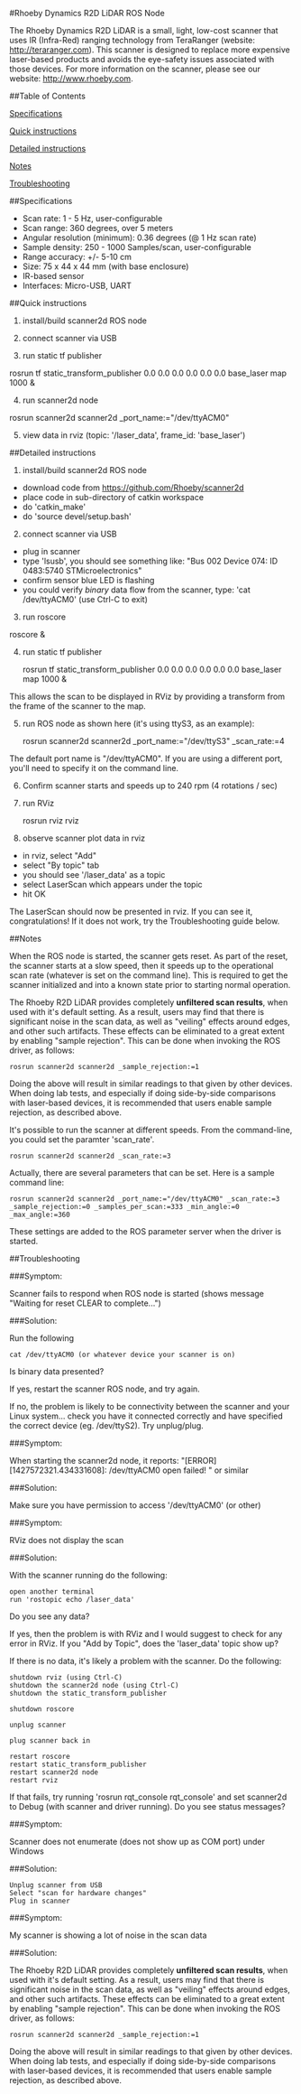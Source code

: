 #Rhoeby Dynamics R2D LiDAR ROS Node

The Rhoeby Dynamics R2D LiDAR is a small, light, low-cost scanner that uses IR (Infra-Red) ranging technology from TeraRanger (website: http://teraranger.com). This scanner is designed to replace more expensive laser-based products and avoids the eye-safety issues associated with those devices. For more information on the scanner, please see our website: http://www.rhoeby.com.

##Table of Contents

[Specifications](https://github.com/Rhoeby/scanner2d#specifications)

[Quick instructions](https://github.com/Rhoeby/scanner2d#quick-instructions)

[Detailed instructions](https://github.com/Rhoeby/scanner2d#detailed-instructions)

[Notes](https://github.com/Rhoeby/scanner2d#notes)

[Troubleshooting](https://github.com/Rhoeby/scanner2d#troubleshooting)

##Specifications

  - Scan rate: 1 - 5 Hz, user-configurable
  - Scan range: 360 degrees, over 5 meters
  - Angular resolution (minimum): 0.36 degrees (@ 1 Hz scan rate)
  - Sample density: 250 - 1000 Samples/scan, user-configurable
  - Range accuracy: +/- 5-10 cm
  - Size: 75 x 44 x 44 mm (with base enclosure)
  - IR-based sensor
  - Interfaces: Micro-USB, UART

##Quick instructions

1. install/build scanner2d ROS node

2. connect scanner via USB

3. run static tf publisher

  rosrun tf static_transform_publisher 0.0 0.0 0.0 0.0 0.0 0.0 base_laser map 1000 &

4. run scanner2d node

  rosrun scanner2d scanner2d _port_name:="/dev/ttyACM0"

5. view data in rviz (topic: '/laser_data', frame_id: 'base_laser')


##Detailed instructions

1. install/build scanner2d ROS node

  - download code from https://github.com/Rhoeby/scanner2d
  - place code in sub-directory of catkin workspace
  - do 'catkin_make'
  - do 'source devel/setup.bash'

2. connect scanner via USB

  - plug in scanner
  - type 'lsusb', you should see something like: "Bus 002 Device 074: ID 0483:5740 STMicroelectronics"
  - confirm sensor blue LED is flashing
  - you could verify *binary* data flow from the scanner, type: 'cat /dev/ttyACM0' (use Ctrl-C to exit)

3. run roscore

  roscore &

4. run static tf publisher

    rosrun tf static_transform_publisher 0.0 0.0 0.0 0.0 0.0 0.0 base_laser map 1000 &

 This allows the scan to be displayed in RViz by providing a transform from the frame of the scanner to the map.

5. run ROS node as shown here (it's using ttyS3, as an example):

    rosrun scanner2d scanner2d _port_name:="/dev/ttyS3" _scan_rate:=4

 The default port name is "/dev/ttyACM0". If you are using a different port, you'll need to specify it on the command line.

6. Confirm scanner starts and speeds up to 240 rpm (4 rotations / sec)

7. run RViz

    rosrun rviz rviz

9. observe scanner plot data in rviz

  - in rviz, select "Add"
  - select "By topic" tab
  - you should see '/laser_data' as a topic
  - select LaserScan which appears under the topic
  - hit OK

 The LaserScan should now be presented in rviz. If you can see it, congratulations! If it does not work, try the Troubleshooting guide below.

##Notes

When the ROS node is started, the scanner gets reset. As part of the reset, the scanner starts at a slow speed, then it speeds up to the operational scan rate (whatever is set on the command line). This is required to get the scanner initialized and into a known state prior to starting normal operation.

The Rhoeby R2D LiDAR provides completely **unfiltered scan results**, when used with it's default setting. As a result, users may find that there is significant noise in the scan data, as well as "veiling" effects around edges, and other such artifacts. These effects can be eliminated to a great extent by enabling "sample rejection". This can be done when invoking the ROS driver, as follows:

    rosrun scanner2d scanner2d _sample_rejection:=1

Doing the above will result in similar readings to that given by other devices. When doing lab tests, and especially if doing side-by-side comparisons with laser-based devices, it is recommended that users enable sample rejection, as described above.

It's possible to run the scanner at different speeds. From the command-line, you could set the paramter 'scan_rate'. 

    rosrun scanner2d scanner2d _scan_rate:=3

Actually, there are several parameters that can be set. Here is a sample command line:

    rosrun scanner2d scanner2d _port_name:="/dev/ttyACM0" _scan_rate:=3 _sample_rejection:=0 _samples_per_scan:=333 _min_angle:=0 _max_angle:=360

These settings are added to the ROS parameter server when the driver is started.

##Troubleshooting

###Symptom: 

Scanner fails to respond when ROS node is started (shows message "Waiting for reset CLEAR to complete...")

###Solution:

Run the following

    cat /dev/ttyACM0 (or whatever device your scanner is on)

Is binary data presented?

If yes, restart the scanner ROS node, and try again.

If no, the problem is likely to be connectivity between the scanner and your Linux system... check you have it connected correctly and have specified the correct device (eg. /dev/ttyS2). Try unplug/plug.

###Symptom:

When starting the scanner2d node, it reports: "[ERROR] [1427572321.434331608]: /dev/ttyACM0 open failed!
" or similar

###Solution:

Make sure you have permission to access '/dev/ttyACM0' (or other)

###Symptom: 

RViz does not display the scan

###Solution:

With the scanner running do the following:

    open another terminal
    run 'rostopic echo /laser_data'

Do you see any data?

If yes, then the problem is with RViz and I would suggest to check for any error in RViz. If you "Add by Topic", does the 'laser_data' topic show up?

If there is no data, it's likely a problem with the scanner. Do the following:

    shutdown rviz (using Ctrl-C)
    shutdown the scanner2d node (using Ctrl-C)
    shutdown the static_transform_publisher

    shutdown roscore

    unplug scanner

    plug scanner back in

    restart roscore
    restart static_transform_publisher
    restart scanner2d node
    restart rviz

If that fails, try running 'rosrun rqt_console rqt_console' and set scanner2d to Debug (with scanner and driver running). Do you see status messages?

###Symptom: 

Scanner does not enumerate (does not show up as COM port) under Windows

###Solution:

    Unplug scanner from USB
    Select "scan for hardware changes"
    Plug in scanner

###Symptom: 

My scanner is showing a lot of noise in the scan data

###Solution:

The Rhoeby R2D LiDAR provides completely **unfiltered scan results**, when used with it's default setting. As a result, users may find that there is significant noise in the scan data, as well as "veiling" effects around edges, and other such artifacts. These effects can be eliminated to a great extent by enabling "sample rejection". This can be done when invoking the ROS driver, as follows:

    rosrun scanner2d scanner2d _sample_rejection:=1

Doing the above will result in similar readings to that given by other devices. When doing lab tests, and especially if doing side-by-side comparisons with laser-based devices, it is recommended that users enable sample rejection, as described above.
